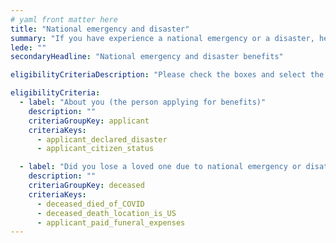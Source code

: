 ```yaml
---
# yaml front matter here
title: "National emergency and disaster"
summary: "If you have experience a national emergency or a disaster, help may be available, including temporary housing and financial help."
lede: ""
secondaryHeadline: "National emergency and disaster benefits"

eligibilityCriteriaDescription: "Please check the boxes and select the options that best describe your situation. Answer as many questions as possible for the most accurate results."

eligibilityCriteria:
  - label: "About you (the person applying for benefits)"
    description: ""
    criteriaGroupKey: applicant
    criteriaKeys:
      - applicant_declared_disaster
      - applicant_citizen_status

  - label: "Did you lose a loved one due to national emergency or disater?"
    description: ""
    criteriaGroupKey: deceased
    criteriaKeys:
      - deceased_died_of_COVID
      - deceased_death_location_is_US
      - applicant_paid_funeral_expenses
---
```

